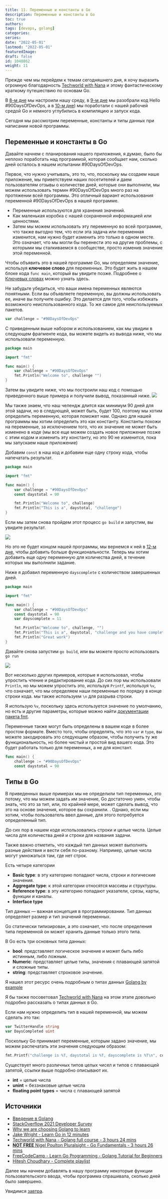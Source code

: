 ```yaml
---
title: 11. Переменные и константы в Go
description: Переменные и константы в Go
toc: true
authors:
tags: [devops, golang]
categories:
series: 
date: "2022-05-01"
lastmod: "2022-05-01"
featuredImage:
draft: false
id: 1048862
weight: 11
---
```


Прежде чем мы перейдем к темам сегодняшнего дня, я хочу выразить огромную благодарность [Techworld with Nana](https://www.youtube.com/watch?v=yyUHQIec83I) и этому фантастическому краткому путешествию по основам Go.

В [8-м дне](../day08) мы настроили нашу среду, в [9-м дне](../day09) мы разобрали код Hello #90DaysOfDevOps, а в [10-м дне](../day10)) мы поработали с нашей рабочей средой Go и немного углубились в компиляцию и запуск кода.

Сегодня мы рассмотрим переменные, константы и типы данных при написании новой программы.

## Переменные и константы в Go
Давайте начнем с планирования нашего приложения, я думаю, было бы неплохо поработать над программой, которая сообщает нам, сколько дней осталось в нашем испытании #90DaysOfDevOps.

Первое, что нужно учитывать, это то, что, поскольку мы создаем наше приложение, мы приветствуем наших посетителей и даем пользователям отзывы о количестве дней, которые они выполнили, мы можем использовать термин #90DaysOfDevOps много раз на протяжении всей программы. Это отличный вариант использования переменной #90DaysOfDevOps в нашей программе.

- Переменные используются для хранения значений.
- Как маленькая коробка с нашей сохраненной информацией или ценностями.
- Затем мы можем использовать эту переменную во всей программе, что также выгодно тем, что если эта задача или переменная изменится, нам нужно будет изменить это только в одном месте. Это означает, что мы могли бы перенести это на другие проблемы, с которыми мы сталкиваемся в сообществе, просто изменив значение этой переменной.

Чтобы объявить это в нашей программе Go, мы определяем значение, используя **ключевое слово** для переменных. Это будет жить в нашем блоке кода `func main`, который вы увидите позже. Подробнее о [Ключевых словах](https://go.dev/ref/spec#Keywords) можно узнать здесь.

Не забудьте убедиться, что ваши имена переменных являются понятными. Если вы объявляете переменную, вы должны использовать ее, иначе вы получите ошибку. Это делается для того, чтобы избежать возможного неиспользованного кода. То же самое для неиспользуемых пакетов.

```go
var challenge = "#90DaysOfDevOps"
```
С приведенным выше набором и использованием, как мы увидим в следующем фрагменте кода, вы можете видеть из вывода ниже, что мы использовали переменную.
```go
package main

import "fmt"

func main() {
    var challenge = "#90DaysOfDevOps"
    fmt.Println("Welcome to", challenge "")
}
```
Затем вы увидите ниже, что мы построили наш код с помощью приведенного выше примера и получили вывод, показанный ниже.
![](../images/Day11_Go1.ru.png?v1)

Мы также знаем, что наш челендж длится как минимум 90 дней для этой задачи, но в следующей, может быть, будет 100, поэтому мы хотим определить переменную, которая поможет нам. Однако для нашей программы мы хотим определить это как константу. Константы похожи на переменные, за исключением того, что их значение не может быть изменено в коде (мы все еще можем создать новое приложение позже с этим кодом и изменить эту константу, но это 90 не изменится, пока мы запускаем наше приложение)

Добавим `const` в наш код и добавим еще одну строку кода, чтобы напечатать результат.

```go
package main

import "fmt"

func main() {
    var challenge = "#90DaysOfDevOps"
    const daystotal = 90

    fmt.Println("Welcome to", challenge)
    fmt.Println("This is a", daystotal, "challenge")
}
```

Если мы затем снова пройдем этот процесс `go build` и запустим, вы увидите результат.

![](../images/Day11_Go2.ru.png?v1)

Но это не будет концом нашей программы, мы вернемся к ней в [12-м дне](../day12), чтобы добавить больше функциональности. Теперь мы хотим добавить еще одну переменную для количества дней, в течение которых мы выполнили задание.

Ниже я добавил переменную `dayscomplete` с количеством завершенных дней.

```go
package main

import "fmt"

func main() {
    var challenge = "#90DaysOfDevOps"
    const daystotal = 90
    var dayscomplete = 11

    fmt.Println("Welcome to", challenge, "")
    fmt.Println("This is a", daystotal, "challenge and you have completed", dayscomplete, "days")
    fmt.Println("Great work")
}
```
Давайте снова запустим `go build`, или вы можете просто использовать `go run`

![](../images/Day11_Go3.ru.png?v1)

Вот несколько других примеров, которые я использовал, чтобы упростить чтение и редактирование кода. До сих пор мы использовали `Println`, но мы можем упростить это, используя `Printf`, используя `%v`, что означает, что мы определяем наши переменные по порядку в конце строки кода. мы также используем `\n` для разрыва строки.

Я использую `%v`, поскольку здесь используется значение по умолчанию, но есть и другие параметры, которые можно найти [документации пакета fmt](https://pkg.go.dev/fmt).

Переменные также могут быть определены в вашем коде в более простом формате. Вместо того, чтобы определять, что это `var` и `type`, вы можете закодировать это следующим образом, чтобы получить ту же функциональность, но более чистый и простой вид вашего кода. Это будет работать только для переменных, а не для констант.

```go 
func main() {
    challenge := "#90DaysOfDevOps"
    const daystotal = 90
```

## Типы в  Go 
В приведенных выше примерах мы не определили тип переменных, это потому, что мы можем задать им значение, Go достаточно умен, чтобы знать, что это за тип, или, по крайней мере, может сделать вывод, что это на основе значения, которое вы сохранили. . Однако, если мы хотим, чтобы пользователь ввел данные, для этого потребуется определенный тип.

До сих пор в нашем коде использовались строки и целые числа. Целые числа для количества дней и строки для названия задачи.

Также важно отметить, что каждый тип данных может выполнять разные действия и вести себя по-разному. Например, целые числа могут умножаться там, где нет строк.

Есть четыре категории

- **Basic type**: в эту категорию попадают числа, строки и логические значения.
- **Aggregate type**: к этой категории относятся массивы и структуры.
- **Reference type**: в эту категорию попадают указатели, срезы, карты, функции и каналы.
- **Interface type**

Тип данных — важная концепция в программировании. Тип данных определяет размер и тип значений переменных.

Go статически типизирован, а это означает, что после определения типа переменной он может хранить данные только этого типа.

В Go есть три основных типа данных:

- **bool**: представляет логическое значение и может быть либо истинным, либо ложным.
- **Numeric**: представляет целые типы, значения с плавающей запятой и сложные типы.
- **string**: представляет строковое значение.

Я нашел этот ресурс очень подробным о типах данных [Golang by example](https://golangbyexample.com/all-data-types-in-golang-with-examples/)

Я бы также посоветовал [Techworld with Nana](https://www.youtube.com/watch?v=yyUHQIec83I&t=2023s) на этом этапе довольно подробно рассказать о типах данных в Go.

Если нам нужно определить тип в нашей переменной, мы можем сделать это так:


```go
var TwitterHandle string 
var DaysCompleted uint
```
Поскольку Go принимает переменные, которым задано значение, мы можем распечатать эти значения следующим образом:

```go
fmt.Printf("challenge is %T, daystotal is %T, dayscomplete is %T\n", conference, daystotal, dayscomplete)
```
Существует много различных типов целых чисел и типов с плавающей запятой, ссылки выше подробно описывают их. 

- **int** = целые числа
- **unint** = беззнаковые целые числа
- **floating point types** = числа с плавающей запятой

## Источники

- [Введение в Golang](http://golang-book.ru/)
- [StackOverflow 2021 Developer Survey](https://insights.stackoverflow.com/survey/2021)
- [Why we are choosing Golang to learn](https://www.youtube.com/watch?v=7pLqIIAqZD4&t=9s)
- [Jake Wright - Learn Go in 12 minutes](https://www.youtube.com/watch?v=C8LgvuEBraI&t=312s) 
- [Techworld with Nana - Golang full course - 3 hours 24 mins](https://www.youtube.com/watch?v=yyUHQIec83I) 
- [**NOT FREE** Nigel Poulton Pluralsight - Go Fundamentals - 3 hours 26 mins](https://www.pluralsight.com/courses/go-fundamentals) 
- [FreeCodeCamp -  Learn Go Programming - Golang Tutorial for Beginners](https://www.youtube.com/watch?v=YS4e4q9oBaU&t=1025s) 
- [Hitesh Choudhary - Complete playlist](https://www.youtube.com/playlist?list=PLRAV69dS1uWSR89FRQGZ6q9BR2b44Tr9N) 

Далее мы начнем добавлять в нашу программу некоторые функции пользовательского ввода, чтобы программа спрашивала, сколько дней было завершено.

Увидимся [завтра](../day12).
